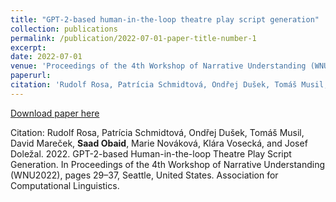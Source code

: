 ```yaml
---
title: "GPT-2-based human-in-the-loop theatre play script generation"
collection: publications
permalink: /publication/2022-07-01-paper-title-number-1
excerpt: 
date: 2022-07-01
venue: 'Proceedings of the 4th Workshop of Narrative Understanding (WNU2022)'
paperurl: 
citation: 'Rudolf Rosa, Patrícia Schmidtová, Ondřej Dušek, Tomáš Musil, David Mareček, <b>Saad Obaid</b>, Marie Nováková, Klára Vosecká, and Josef Doležal. 2022. GPT-2-based Human-in-the-loop Theatre Play Script Generation. In Proceedings of the 4th Workshop of Narrative Understanding (WNU2022), pages 29–37, Seattle, United States. Association for Computational Linguistics.'
---
```


[Download paper here](https://scholar.google.com/citations?view_op=view_citation&hl=en&user=9VFgQ24AAAAJ&citation_for_view=9VFgQ24AAAAJ:d1gkVwhDpl0C)

Citation: Rudolf Rosa, Patrícia Schmidtová, Ondřej Dušek, Tomáš Musil, David Mareček, <b>Saad Obaid</b>, Marie Nováková, Klára Vosecká, and Josef Doležal. 2022. GPT-2-based Human-in-the-loop Theatre Play Script Generation. In Proceedings of the 4th Workshop of Narrative Understanding (WNU2022), pages 29–37, Seattle, United States. Association for Computational Linguistics.
